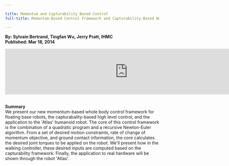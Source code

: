 ```yaml
---

title: Momentum and Capturability Based Control
full-title: Momentum-Based Control Framework and Capturability-Based Walking Control -- Application to the Humanoid Robot Atlas

---
```


**By: Sylvain Bertrand, Tingfan Wu, Jerry Pratt, IHMC**  
**Published: Mar 18, 2014**

<div class="auto-resizable-iframe"><div>
<iframe width="800" src="https://www.youtube.com/embed/JkoBwXjsiXQ" frameborder="0" allowfullscreen></iframe>
</div></div><br>

**Summary**  
We present our new momentum-based whole body control framework for floating base robots, the capturabality-based high level control, and the application to the 'Atlas' humanoid robot. The core of this control framework is the combination of a quadratic program and a recursive Newton-Euler algorithm. From a set of desired motion constraints, rate of change of momentum objective, and ground contact information, the core calculates the desired joint torques to be applied on the robot. We'll present how in the walking controller, these desired inputs are computed based on the capturability framework. Finally, the application to real hardware will be shown through the robot 'Atlas'.